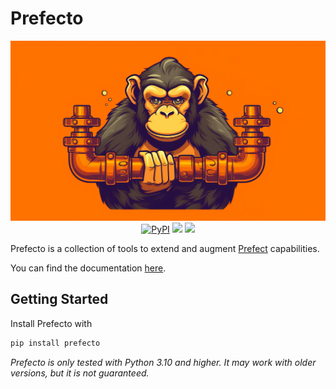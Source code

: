 # Prefecto

<p align="center">
    <img src="./docs/assets/Monkeywrench-Data-Pipeline.png">
    <br>
    <a href="https://pypi.python.org/pypi/prefecto/" alt="PyPI version">
        <img alt="PyPI" src="https://img.shields.io/pypi/v/prefecto?color=fe7200&labelColor=eeeeee"></a>
    <a href="https://github.com/dominictarro/prefecto/" alt="Stars">
        <img src="https://img.shields.io/github/stars/dominictarro/prefecto?color=fe7200&labelColor=eeeeee" /></a>
    <a href="https://github.com/dominictarro/prefecto/pulse" alt="Activity">
        <img src="https://img.shields.io/github/commit-activity/m/dominictarro/prefecto?color=fe7200&labelColor=eeeeee" /></a>
</p>

Prefecto is a collection of tools to extend and augment [Prefect](https://www.prefect.io/) capabilities.

You can find the documentation [here](https://dominictarro.github.io/prefecto/).

## Getting Started

Install Prefecto with

```bash
pip install prefecto
```

*Prefecto is only tested with Python 3.10 and higher. It may work with older versions, but it is not guaranteed.*
